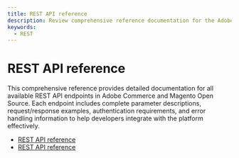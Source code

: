 ```yaml
---
title: REST API reference
description: Review comprehensive reference documentation for the Adobe Commerce and Magento Open Source REST API schema.
keywords:
  - REST
---
```


# REST API reference

This comprehensive reference provides detailed documentation for all available REST API endpoints in Adobe Commerce and Magento Open Source. Each endpoint includes complete parameter descriptions, request/response examples, authentication requirements, and error handling information to help developers integrate with the platform effectively.

* &#8203;<Edition name="paas" />[REST API reference](../../reference/rest/paas.md)
* &#8203;<Edition name="saas" />[REST API reference](../../reference/rest/saas.md)
